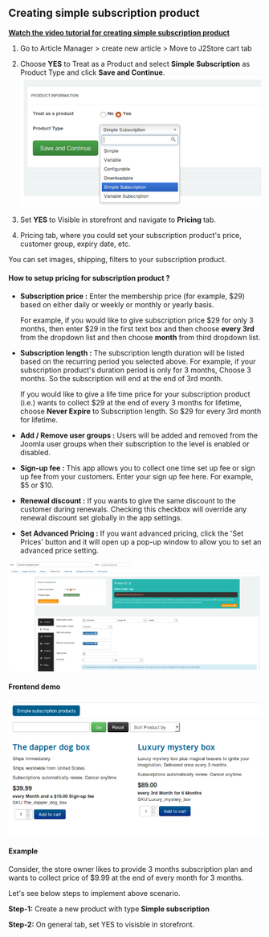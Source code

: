 ## Creating simple subscription product

**[Watch the video tutorial for creating simple subscription product](https://www.j2store.org/support/video-tutorials/creating-simple-subscription-product.html)**

1. Go to Article Manager > create new article > Move to J2Store cart tab

2. Choose **YES** to Treat as a Product and select **Simple Subscription** as Product Type and click **Save and Continue**.
![](./assets/images/subscription-simple.png)

3. Set **YES** to Visible in storefront and navigate to **Pricing** tab.

4. Pricing tab, where you could set your subscription product's price, customer group, expiry date, etc.

You can set images, shipping, filters to your subscription product.

#### How to setup pricing for subscription product ?

- **Subscription price :** Enter the membership price (for example, $29) based on either daily or weekly or monthly or yearly basis.

   For example, if you would like to give subscription price $29 for only 3 months, then enter $29 in the first text box and then choose **every 3rd** from the dropdown list and then choose **month** from third dropdown list.

- **Subscription length :** The subscription length duration will be listed based on the recurring period you selected above.  For example, if your subscription product's duration period is only for 3 months, Choose 3 months. So the subscription will end at the  end of 3rd month.

  If you would like to give a life time price for your subscription product (i.e.) wants to collect $29 at the end of every 3 months for lifetime, choose **Never Expire** to Subscription length. So $29 for every 3rd month for lifetime.

- **Add / Remove user groups :** Users will be added and removed from the Joomla user groups when their subscription to the level is enabled or disabled.

- **Sign-up fee :** This app allows you to collect one time set up fee or sign up fee from your customers. Enter your sign up fee here. For example, $5 or $10.

- **Renewal discount :** If you wants to give the same discount to the customer during renewals. Checking this checkbox will override any renewal discount set globally in the app settings.

- **Set Advanced Pricing :** If you want advanced pricing, click the 'Set Prices' button and it will open up a pop-up window to allow you to set an advanced price setting.

![](./assets/images/simple-sub-prod-create.png)


#### Frontend demo

![](./assets/images/simple-sub-prods.png)

#### Example

Consider, the store owner likes to provide 3 months subscription plan and wants to collect price of $9.99 at the end of every month for 3 months.

Let's see below steps to implement above scenario.

**Step-1:** Create a new product with type **Simple subscription**

**Step-2:** On general tab, set YES to visisble in storefront.